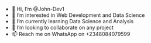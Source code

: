 - 👋 Hi, I’m @John-Dev1
- 👀 I’m interested in Web Development and Data Science
- 🌱 I’m currently learning Data Science and Analysis
- 💞️ I’m looking to collaborate on any project
- 📫 Reach me on WhatsApp on +2348084079599

<!---
John-Dev1/John-Dev1 is a ✨ special ✨ repository because its `README.md` (this file) appears on your GitHub profile.
You can click the Preview link to take a look at your changes.
--->

